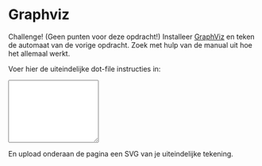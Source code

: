 # Graphviz

Challenge! (Geen punten voor deze opdracht!) Installeer [GraphViz](https://www.graphviz.org/) en teken de automaat van de vorige opdracht. Zoek met hulp van de manual uit hoe het allemaal werkt.

Voer hier de uiteindelijke dot-file instructies in:

<textarea name="form[source]" rows="8" required></textarea>

En upload onderaan de pagina een SVG van je uiteindelijke tekening.
